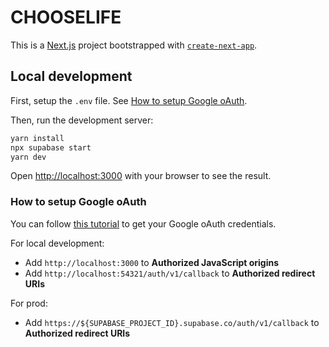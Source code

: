 # CHOOSELIFE

This is a [Next.js](https://nextjs.org/) project bootstrapped with [`create-next-app`](https://github.com/vercel/next.js/tree/canary/packages/create-next-app).

## Local development

First, setup the `.env` file. See [How to setup Google oAuth](#how-to-setup-google-oauth).

Then, run the development server:

```bash
yarn install
npx supabase start
yarn dev
```

Open [http://localhost:3000](http://localhost:3000) with your browser to see the result.

### How to setup Google oAuth

You can follow [this tutorial](https://docs.retool.com/data-sources/guides/authentication/google-oauth) to get your Google oAuth credentials.

For local development:

- Add `http://localhost:3000` to **Authorized JavaScript origins**
- Add `http://localhost:54321/auth/v1/callback` to **Authorized redirect URIs**

For prod:

- Add `https://${SUPABASE_PROJECT_ID}.supabase.co/auth/v1/callback` to **Authorized redirect URIs**
